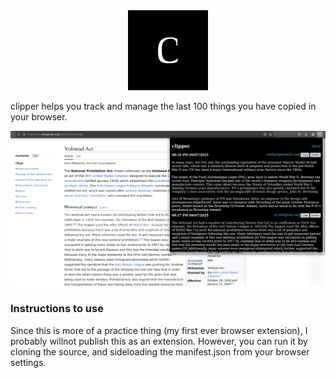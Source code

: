 <div align="center">
    <img src="./logo.svg" alt="logo" />
</div>

clipper helps you track and manage the last 100 things you have copied in your browser.

<div align="center">
<img src="./screenshots/screen1.jpg" />
</div>

### Instructions to use

Since this is more of a practice thing (my first ever browser extension), I probably willnot publish this as an extension. However, you can run it by cloning the source, and sideloading the manifest.json from your browser settings.
